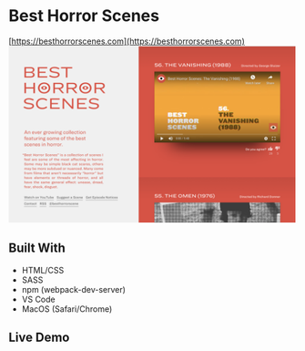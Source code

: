 # Best Horror Scenes

[https://besthorrorscenes.com](https://besthorrorscenes.com) <br />
![Best Horrer Scenes Website image](./assets/images/original-site.png)

## Built With
  - HTML/CSS
  - SASS
  - npm (webpack-dev-server)
  - VS Code
  - MacOS (Safari/Chrome)

## Live Demo

